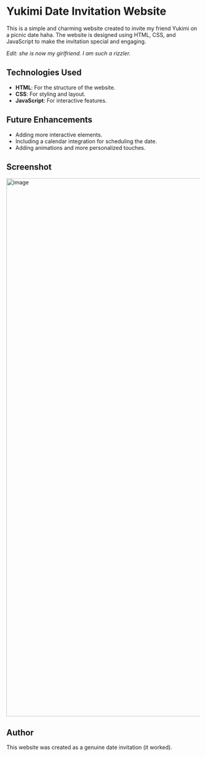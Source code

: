 # Yukimi Date Invitation Website

This is a simple and charming website created to invite my friend Yukimi on a picnic date haha. The website is designed using HTML, CSS, and JavaScript to make the invitation special and engaging.

*Edit: she is now my girlfriend. I am such a rizzler.*

## Technologies Used

- **HTML**: For the structure of the website.
- **CSS**: For styling and layout.
- **JavaScript**: For interactive features.

## Future Enhancements

- Adding more interactive elements.
- Including a calendar integration for scheduling the date.
- Adding animations and more personalized touches.

## Screenshot

<img width="1401" alt="image" src="https://github.com/Waterfountain10/YukimiDate/assets/98282992/7462b4e3-e391-4570-9756-9e0b0911f574">


## Author

This website was created as a genuine date invitation (it worked).
